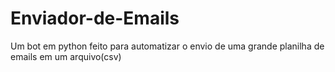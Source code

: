 # Enviador-de-Emails
Um bot em python feito para automatizar o envio de uma grande planilha de emails em um arquivo(csv)
